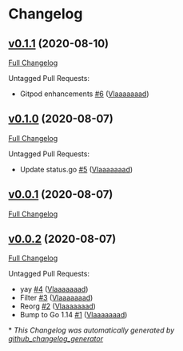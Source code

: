 # Changelog

## [v0.1.1](https://github.com/vlaaaaaaad/namer-service/tree/v0.1.1) (2020-08-10)

[Full Changelog](https://github.com/vlaaaaaaad/namer-service/compare/v0.1.0...v0.1.1)

Untagged Pull Requests:

- Gitpod enhancements [\#6](https://github.com/Vlaaaaaaad/namer-service/pull/6) ([Vlaaaaaaad](https://github.com/Vlaaaaaaad))

## [v0.1.0](https://github.com/vlaaaaaaad/namer-service/tree/v0.1.0) (2020-08-07)

[Full Changelog](https://github.com/vlaaaaaaad/namer-service/compare/v0.0.1...v0.1.0)

Untagged Pull Requests:

- Update status.go [\#5](https://github.com/Vlaaaaaaad/namer-service/pull/5) ([Vlaaaaaaad](https://github.com/Vlaaaaaaad))

## [v0.0.1](https://github.com/vlaaaaaaad/namer-service/tree/v0.0.1) (2020-08-07)

[Full Changelog](https://github.com/vlaaaaaaad/namer-service/compare/v0.0.2...v0.0.1)

## [v0.0.2](https://github.com/vlaaaaaaad/namer-service/tree/v0.0.2) (2020-08-07)

[Full Changelog](https://github.com/vlaaaaaaad/namer-service/compare/cca89f5175cad9171c898bd0c76b69b7ba4b930b...v0.0.2)

Untagged Pull Requests:

- yay [\#4](https://github.com/Vlaaaaaaad/namer-service/pull/4) ([Vlaaaaaaad](https://github.com/Vlaaaaaaad))
- Filter [\#3](https://github.com/Vlaaaaaaad/namer-service/pull/3) ([Vlaaaaaaad](https://github.com/Vlaaaaaaad))
- Reorg [\#2](https://github.com/Vlaaaaaaad/namer-service/pull/2) ([Vlaaaaaaad](https://github.com/Vlaaaaaaad))
- Bump to Go 1.14 [\#1](https://github.com/Vlaaaaaaad/namer-service/pull/1) ([Vlaaaaaaad](https://github.com/Vlaaaaaaad))



\* *This Changelog was automatically generated by [github_changelog_generator](https://github.com/github-changelog-generator/github-changelog-generator)*
